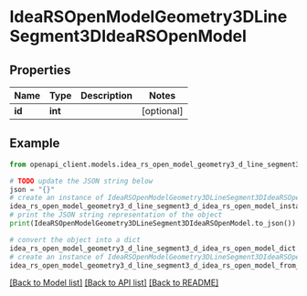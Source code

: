 # IdeaRSOpenModelGeometry3DLineSegment3DIdeaRSOpenModel


## Properties

Name | Type | Description | Notes
------------ | ------------- | ------------- | -------------
**id** | **int** |  | [optional] 

## Example

```python
from openapi_client.models.idea_rs_open_model_geometry3_d_line_segment3_d_idea_rs_open_model import IdeaRSOpenModelGeometry3DLineSegment3DIdeaRSOpenModel

# TODO update the JSON string below
json = "{}"
# create an instance of IdeaRSOpenModelGeometry3DLineSegment3DIdeaRSOpenModel from a JSON string
idea_rs_open_model_geometry3_d_line_segment3_d_idea_rs_open_model_instance = IdeaRSOpenModelGeometry3DLineSegment3DIdeaRSOpenModel.from_json(json)
# print the JSON string representation of the object
print(IdeaRSOpenModelGeometry3DLineSegment3DIdeaRSOpenModel.to_json())

# convert the object into a dict
idea_rs_open_model_geometry3_d_line_segment3_d_idea_rs_open_model_dict = idea_rs_open_model_geometry3_d_line_segment3_d_idea_rs_open_model_instance.to_dict()
# create an instance of IdeaRSOpenModelGeometry3DLineSegment3DIdeaRSOpenModel from a dict
idea_rs_open_model_geometry3_d_line_segment3_d_idea_rs_open_model_from_dict = IdeaRSOpenModelGeometry3DLineSegment3DIdeaRSOpenModel.from_dict(idea_rs_open_model_geometry3_d_line_segment3_d_idea_rs_open_model_dict)
```
[[Back to Model list]](../README.md#documentation-for-models) [[Back to API list]](../README.md#documentation-for-api-endpoints) [[Back to README]](../README.md)


